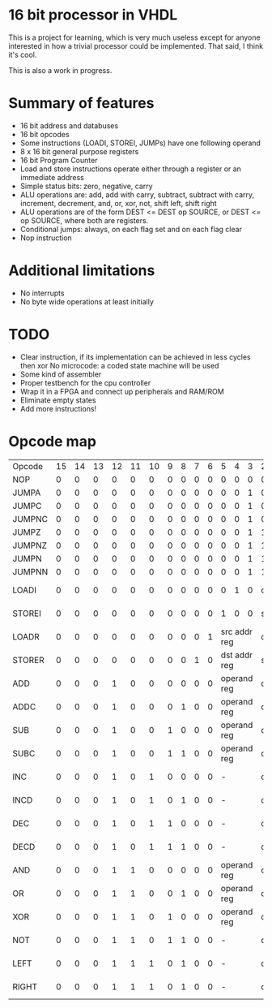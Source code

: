 # 16 bit processor in VHDL

This is a project for learning, which is very much useless except for anyone interested in how a trivial processor could be implemented. That said, I think it's cool.

This is also a work in progress.

# Summary of features

* 16 bit address and databuses
* 16 bit opcodes
* Some instructions (LOADI, STOREI, JUMPs) have one following operand
* 8 x 16 bit general purpose registers
* 16 bit Program Counter
* Load and store instructions operate either through a register or an immediate address
* Simple status bits: zero, negative, carry
* ALU operations are: add, add with carry, subtract, subtract with carry, increment, decrement, and, or, xor, not, shift left, shift right
* ALU operations are of the form DEST <= DEST op SOURCE, or DEST <= op SOURCE, where both are registers.
* Conditional jumps: always, on each flag set and on each flag clear
* Nop instruction

# Additional limitations

* No interrupts
* No byte wide operations at least initially

# TODO

* Clear instruction, if its implementation can  be achieved in less cycles then xor
No microcode: a coded state machine will be used
* Some kind of assembler
* Proper testbench for the cpu controller
* Wrap it in a FPGA and connect up peripherals and RAM/ROM
* Eliminate empty states
* Add more instructions!

# Opcode map

<table>
<tr>
<td width='10%'>Opcode</td>
<td width='5%'>15</td>
<td width='5%'>14</td>
<td width='5%'>13</td>
<td width='5%'>12</td>
<td width='5%'>11</td>
<td width='5%'>10</td>
<td width='5%'>9</td>
<td width='5%'>8</td>
<td width='5%'>7</td>
<td width='5%'>6</td>
<td width='5%'>5</td>
<td width='5%'>4</td>
<td width='5%'>3</td>
<td width='5%'>2</td>
<td width='5%'>1</td>
<td width='5%'>0</td>
<td width='10%'>Hex</td>
</tr>
<tr>
<td>NOP</td>
<td>0</td>
<td>0</td>
<td>0</td>
<td>0</td>
<td>0</td>
<td>0</td>
<td>0</td>
<td>0</td>
<td>0</td>
<td>0</td>
<td>0</td>
<td>0</td>
<td>0</td>
<td>0</td>
<td>0</td>
<td>0</td>
<td>0000</td>
</tr>
<tr>
<td>JUMPA</td>
<td>0</td>
<td>0</td>
<td>0</td>
<td>0</td>
<td>0</td>
<td>0</td>
<td>0</td>
<td>0</td>
<td>0</td>
<td>0</td>
<td>0</td>
<td>0</td>
<td>1</td>
<td>0</td>
<td>0</td>
<td>-</td>
<td>0008</td>
</tr>
<tr>
<td>JUMPC</td>
<td>0</td>
<td>0</td>
<td>0</td>
<td>0</td>
<td>0</td>
<td>0</td>
<td>0</td>
<td>0</td>
<td>0</td>
<td>0</td>
<td>0</td>
<td>0</td>
<td>1</td>
<td>0</td>
<td>1</td>
<td>1</td>
<td>000b</td>
</tr>
<tr>
<td>JUMPNC</td>
<td>0</td>
<td>0</td>
<td>0</td>
<td>0</td>
<td>0</td>
<td>0</td>
<td>0</td>
<td>0</td>
<td>0</td>
<td>0</td>
<td>0</td>
<td>0</td>
<td>1</td>
<td>0</td>
<td>1</td>
<td>0</td>
<td>000a</td>
</tr>
<tr>
<td>JUMPZ</td>
<td>0</td>
<td>0</td>
<td>0</td>
<td>0</td>
<td>0</td>
<td>0</td>
<td>0</td>
<td>0</td>
<td>0</td>
<td>0</td>
<td>0</td>
<td>0</td>
<td>1</td>
<td>1</td>
<td>0</td>
<td>1</td>
<td>000d<td>
</tr>
<tr>
<td>JUMPNZ</td>
<td>0</td>
<td>0</td>
<td>0</td>
<td>0</td>
<td>0</td>
<td>0</td>
<td>0</td>
<td>0</td>
<td>0</td>
<td>0</td>
<td>0</td>
<td>0</td>
<td>1</td>
<td>1</td>
<td>0</td>
<td>0</td>
<td>000c</td>
</tr>
<tr>
<td>JUMPN</td>
<td>0</td>
<td>0</td>
<td>0</td>
<td>0</td>
<td>0</td>
<td>0</td>
<td>0</td>
<td>0</td>
<td>0</td>
<td>0</td>
<td>0</td>
<td>0</td>
<td>1</td>
<td>1</td>
<td>1</td>
<td>1</td>
<td>000f</td>
</tr>
<tr>
<td>JUMPNN</td>
<td>0</td>
<td>0</td>
<td>0</td>
<td>0</td>
<td>0</td>
<td>0</td>
<td>0</td>
<td>0</td>
<td>0</td>
<td>0</td>
<td>0</td>
<td>0</td>
<td>1</td>
<td>1</td>
<td>1</td>
<td>0</td>
<td>000e</td>
</tr>
<tr>
<td>LOADI</td>
<td>0</td>
<td>0</td>
<td>0</td>
<td>0</td>
<td>0</td>
<td>0</td>
<td>0</td>
<td>0</td>
<td>0</td>
<td>0</td>
<td>0</td>
<td>1</td>
<td>0</td>
<td colspan='3'>dst reg</td>
<td>0010-0017</td>
</tr>
<tr>
<td>STOREI</td>
<td>0</td>
<td>0</td>
<td>0</td>
<td>0</td>
<td>0</td>
<td>0</td>
<td>0</td>
<td>0</td>
<td>0</td>
<td>0</td>
<td>1</td>
<td>0</td>
<td>0</td>
<td colspan='3'>src reg</td>
<td>0020-0027</td>
</tr>
<tr>
<td>LOADR</td>
<td>0</td>
<td>0</td>
<td>0</td>
<td>0</td>
<td>0</td>
<td>0</td>
<td>0</td>
<td>0</td>
<td>0</td>
<td>1</td>
<td colspan='3'>src addr reg</td>
<td colspan='3'>dst reg</td>
<td>0040-007f</td>
</tr>
<tr>
<td>STORER</td>
<td>0</td>
<td>0</td>
<td>0</td>
<td>0</td>
<td>0</td>
<td>0</td>
<td>0</td>
<td>0</td>
<td>1</td>
<td>0</td>
<td colspan='3'>dst addr reg</td>
<td colspan='3'>src reg</td>
<td>0080-00bf</td>
</tr>
<tr>
<td>ADD</td>
<td>0</td>
<td>0</td>
<td>0</td>
<td>1</td>
<td>0</td>
<td>0</td>
<td>0</td>
<td>0</td>
<td>0</td>
<td>0</td>
<td colspan='3'>operand reg</td>
<td colspan='3'>dst reg</td>
<td>1000-103f</td>
</tr>
<tr>
<td>ADDC</td>
<td>0</td>
<td>0</td>
<td>0</td>
<td>1</td>
<td>0</td>
<td>0</td>
<td>0</td>
<td>1</td>
<td>0</td>
<td>0</td>
<td colspan='3'>operand reg</td>
<td colspan='3'>dst reg</td>
<td>1100-113f</td>
</tr>
<tr>
<td>SUB</td>
<td>0</td>
<td>0</td>
<td>0</td>
<td>1</td>
<td>0</td>
<td>0</td>
<td>1</td>
<td>0</td>
<td>0</td>
<td>0</td>
<td colspan='3'>operand reg</td>
<td colspan='3'>dst reg</td>
<td>1200-123f</td>
</tr>
<tr>
<td>SUBC</td>
<td>0</td>
<td>0</td>
<td>0</td>
<td>1</td>
<td>0</td>
<td>0</td>
<td>1</td>
<td>1</td>
<td>0</td>
<td>0</td>
<td colspan='3'>operand reg</td>
<td colspan='3'>dst reg</td>
<td>1300-133f</td>
</tr>
<tr>
<td>INC</td>
<td>0</td>
<td>0</td>
<td>0</td>
<td>1</td>
<td>0</td>
<td>1</td>
<td>0</td>
<td>0</td>
<td>0</td>
<td>0</td>
<td colspan='3'>-</td>
<td colspan='3'>dst reg</td>
<td>1400-143f</td>
</tr>
<tr>
<td>INCD</td>
<td>0</td>
<td>0</td>
<td>0</td>
<td>1</td>
<td>0</td>
<td>1</td>
<td>0</td>
<td>1</td>
<td>0</td>
<td>0</td>
<td colspan='3'>-</td>
<td colspan='3'>dst reg</td>
<td>1500-153f</td>
</tr>
<tr>
<td>DEC</td>
<td>0</td>
<td>0</td>
<td>0</td>
<td>1</td>
<td>0</td>
<td>1</td>
<td>1</td>
<td>0</td>
<td>0</td>
<td>0</td>
<td colspan='3'>-</td>
<td colspan='3'>dst reg</td>
<td>1600-163f</td>
</tr>
<tr>
<td>DECD</td>
<td>0</td>
<td>0</td>
<td>0</td>
<td>1</td>
<td>0</td>
<td>1</td>
<td>1</td>
<td>1</td>
<td>0</td>
<td>0</td>
<td colspan='3'>-</td>
<td colspan='3'>dst reg</td>
<td>1700-173f</td>
</tr>
<tr>
<td>AND</td>
<td>0</td>
<td>0</td>
<td>0</td>
<td>1</td>
<td>1</td>
<td>0</td>
<td>0</td>
<td>0</td>
<td>0</td>
<td>0</td>
<td colspan='3'>operand reg</td>
<td colspan='3'>dst reg</td>
<td>1800-183f</td>
</tr>
<tr>
<td>OR</td>
<td>0</td>
<td>0</td>
<td>0</td>
<td>1</td>
<td>1</td>
<td>0</td>
<td>0</td>
<td>1</td>
<td>0</td>
<td>0</td>
<td colspan='3'>operand reg</td>
<td colspan='3'>dst reg</td>
<td>1900-193f</td>
</tr>
<tr>
<td>XOR</td>
<td>0</td>
<td>0</td>
<td>0</td>
<td>1</td>
<td>1</td>
<td>0</td>
<td>1</td>
<td>0</td>
<td>0</td>
<td>0</td>
<td colspan='3'>operand reg</td>
<td colspan='3'>dst reg</td>
<td>1a00-1a3f</td>
</tr>
<tr>
<td>NOT</td>
<td>0</td>
<td>0</td>
<td>0</td>
<td>1</td>
<td>1</td>
<td>0</td>
<td>1</td>
<td>1</td>
<td>0</td>
<td>0</td>
<td colspan='3'>-</td>
<td colspan='3'>dst reg</td>
<td>1b00-1b3f</td>
</tr>
<tr>
<td>LEFT</td>
<td>0</td>
<td>0</td>
<td>0</td>
<td>1</td>
<td>1</td>
<td>1</td>
<td>0</td>
<td>1</td>
<td>0</td>
<td>0</td>
<td colspan='3'>-</td>
<td colspan='3'>dst reg</td>
<td>1c00-1c3f</td>
</tr>
<tr>
<td>RIGHT</td>
<td>0</td>
<td>0</td>
<td>0</td>
<td>1</td>
<td>1</td>
<td>1</td>
<td>0</td>
<td>1</td>
<td>0</td>
<td>0</td>
<td colspan='3'>-</td>
<td colspan='3'>dst reg</td>
<td>1d00-1d3f</td>
</tr>
</table>
